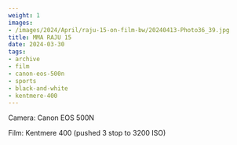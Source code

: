 ```yaml
---
weight: 1
images:
- /images/2024/April/raju-15-on-film-bw/20240413-Photo36_39.jpg
title: MMA RAJU 15
date: 2024-03-30
tags:
- archive
- film
- canon-eos-500n
- sports
- black-and-white
- kentmere-400
---
```


Camera: Canon EOS 500N

Film: Kentmere 400 (pushed 3 stop to 3200 ISO)